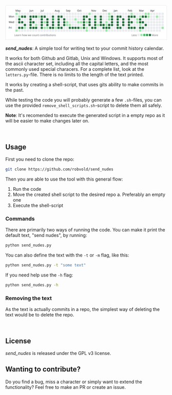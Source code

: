 ![send_nudes](/send_nudes_github_calendar_text.png)

_**send_nudes**_: A simple tool for writing text to your commit history calendar. 

It works for both Github and Gitlab, Unix and Windows. It supports most of the ascii character set, including all the capital letters, and the most commonly used special characers. For a complete list, look at the `letters.py`-file. There is no limits to the length of the text printed.

It works by creating a shell-script, that uses gits ability to make commits in the past.

While testing the code you will probably generate a few `.sh`-files, you can use the provided `remove_shell_scripts.sh`-script to delete them all safely.

**Note**: It's recomended to execute the generated script in a empty repo as it will be easier to make changes later on.

<br>

## Usage
First you need to clone the repo:
``` bash
git clone https://github.com/robvold/send_nudes
```

Then you are able to use the tool with this general flow: 
1. Run the code
2. Move the created shell script to the desired repo
    a. Preferably an empty one
3. Execute the shell-script

### Commands
There are primarily two ways of running the code. You can make it print the default text, "send nudes", by running: 
``` bash
python send_nudes.py
```
You can also define the text with the `-t` or `-m` flag, like this:
``` bash
python send_nudes.py -t "some text"
```
If you need help use the `-h` flag:
``` bash
python send_nudes.py -h
```

### Removing the text
As the text is actually commits in a repo, the simplest way of deleting the text would be to delete the repo.

<br>

## License
_send_nudes_ is released under the GPL v3 license.

## Wanting to contribute?
Do you find a bug, miss a character or simply want to extend the functionality?
Feel free to make an PR or create an issue.